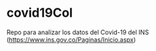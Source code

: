# covid19Col
Repo para analizar los datos del Covid-19 del INS (https://www.ins.gov.co/Paginas/Inicio.aspx)
